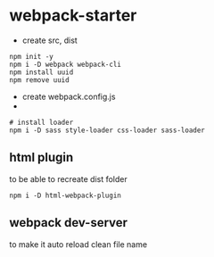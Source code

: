 # webpack-starter

- create src, dist

```shell
npm init -y
npm i -D webpack webpack-cli
npm install uuid
npm remove uuid
```

- create webpack.config.js
-

```shell
# install loader
npm i -D sass style-loader css-loader sass-loader
```

## html plugin

to be able to recreate dist folder

```shell
npm i -D html-webpack-plugin
```

## webpack dev-server

to make it auto reload
clean file name
